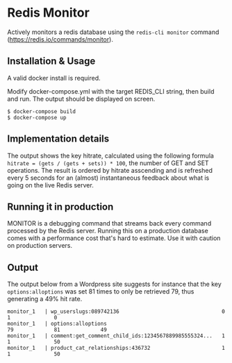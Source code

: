 # Redis Monitor
Actively monitors a redis database using the `redis-cli monitor` command (https://redis.io/commands/monitor).

## Installation & Usage
A valid docker install is required. 

Modify docker-compose.yml with the target REDIS_CLI string, then build and run. The output should be displayed on screen. 

```
$ docker-compose build
$ docker-compose up
```

## Implementation details
The output shows the key hitrate, calculated using the following formula `hitrate = (gets / (gets + sets)) * 100`, the number of GET and SET operations. The result is ordered by hitrate asscending and is refreshed every 5 seconds for an (almost) instantaneous feedback about what is going on the live Redis server.

## Running it in production
MONITOR is a debugging command that streams back every command processed by the Redis server. Running this on a production database comes with a performance cost that's hard to estimate. Use it with caution on production servers.

## Output
The output below from a Wordpress site suggests for instance that the key `options:alloptions` was set 81 times to only be retrieved 79, thus generating a 49% hit rate.

```monitor_1   | Key                                                    Gets           Sets           Hit Rate (%)
monitor_1   | wp_userslugs:089742136                                 0              1              0
monitor_1   | options:alloptions                                     79             81             49
monitor_1   | comment:get_comment_child_ids:1234567889985555324...   1              1              50
monitor_1   | product_cat_relationships:436732                       1              1              50
```
